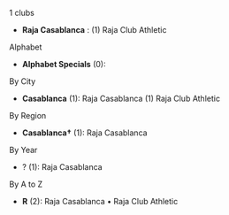 1 clubs

- **Raja Casablanca** : (1) Raja Club Athletic




Alphabet

- **Alphabet Specials** (0): 




By City

- **Casablanca** (1): Raja Casablanca  (1) Raja Club Athletic




By Region

- **Casablanca†** (1):   Raja Casablanca




By Year

- ? (1):   Raja Casablanca






By A to Z

- **R** (2): Raja Casablanca • Raja Club Athletic




